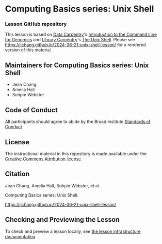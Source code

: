 # Computing Basics series: Unix Shell

### Lesson GitHub repository

This lesson is based on [Data Carpentry][dc-site]'s [Introduction to the Command Line for Genomics][dc-shell] and [Library Carpentry][lc-site]'s [The Unix Shell][lc-shell]. Please see <https://jlchang.github.io/2024-06-21-unix-shell-lesson/> for a rendered version of this material.

## Maintainers for Computing Basics series: Unix Shell

- Jean Chang
- Amelia Hall
- Sohpie Webster

## Code of Conduct

All participants should agree to abide by the Broad Institute [Standards of Conduct](https://intranet.broadinstitute.org/node/851)

## License

The instructional material in this repository is made available under the [Creative Commons Attribution
license](https://creativecommons.org/licenses/by/4.0/).

## Citation

Jean Chang, Amelia Hall, Sohpie Webster, et al.<p>
Computing Basics series: Unix Shell.<p>
<https://jlchang.github.io/2024-06-21-unix-shell-lesson/>

## Checking and Previewing the Lesson

To check and preview a lesson locally, see [the lesson infrastructure documentation](https://carpentries.github.io/sandpaper-docs/).

[dc-shell]: https://github.com/datacarpentry/shell-genomics/
[dc-site]: https://datacarpentry.org
[lc-shell]: https://github.com/librarycarpentry/lc-shell/
[lc-site]: https://librarycarpentry.org
